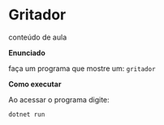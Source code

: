 # Gritador
conteúdo de aula 

**Enunciado**

faça um programa que mostre um: `gritador`

**Como executar**

Ao acessar o programa digite:

```
dotnet run
```